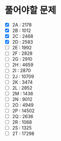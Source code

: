 # 풀어야할 문제
- [x] 2A : 2178 
- [x] 2B : 1012 
- [x] 2C : 2468 
- [x] 2D : 2583 
- [ ] 2E : 1992 
- [ ] 2F : 2828 
- [ ] 2G : 2910 
- [ ] 2H : 4659 
- [ ] 2I : 2870 
- [ ] 2J : 10709
- [ ] 2K : 3474 
- [ ] 2L : 2852 
- [ ] 2M : 1436 
- [ ] 2N : 9012 
- [ ] 2O : 4949 
- [ ] 2P : 14502
- [ ] 2Q : 2636 
- [ ] 2R : 1068 
- [ ] 2S : 1325 
- [ ] 2T : 17298